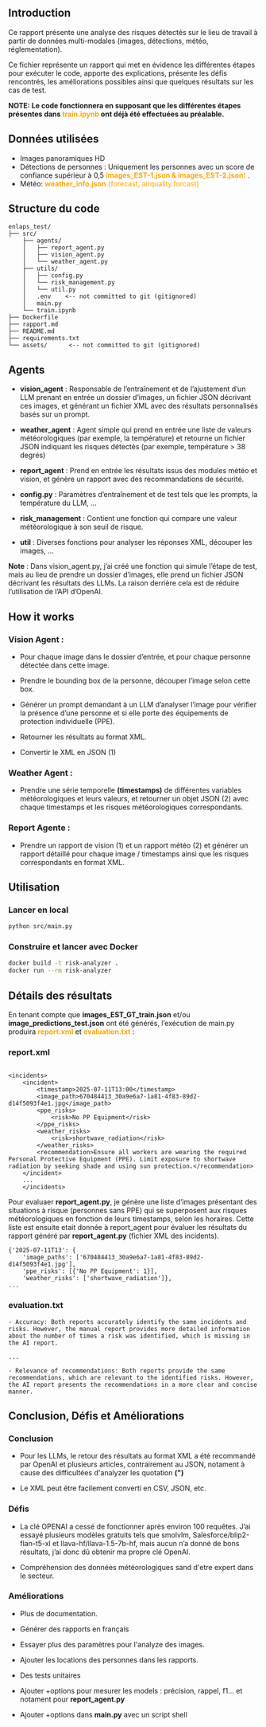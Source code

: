 ## Introduction
Ce rapport présente une analyse des risques détectés sur le lieu de travail à partir de données multi-modales (images, détections, météo, réglementation).

Ce fichier représente un rapport qui met en évidence les différentes étapes pour exécuter le code, apporte des explications, présente les défis rencontrés, les améliorations possibles ainsi que quelques résultats sur les cas de test.

**NOTE: Le code fonctionnera en supposant que les différentes étapes présentes dans <span style="color:orange">train.ipynb</span> ont déjà été effectuées au préalable.**

## Données utilisées
- Images panoramiques HD
- Détections de personnes : Uniquement les personnes avec un score de confiance supérieur à 0,5 <span style="color:orange">**images_EST-1.json & images_EST-2.json**)</span> .
- Météo: <span style="color:orange">**weather_info.json** {forecast,  airquality.forcast}</span> 

## Structure du code
```
enlaps_test/
├── src/
    ├── agents/
    │   ├── report_agent.py
    │   ├── vision_agent.py
    │   └── weather_agent.py
    ├── utils/
    │   ├── config.py
    │   └── risk_management.py
    │   └── util.py
    │   .env    <-- not committed to git (gitignored)
    │   main.py
    └── train.ipynb
├── Dockerfile
├── rapport.md
├── README.md
├── requirements.txt
└── assets/      <-- not committed to git (gitignored)

```

## Agents
-  **vision_agent** : Responsable de l’entraînement et de l’ajustement d’un LLM prenant en entrée un dossier d’images, un fichier JSON décrivant ces images, et générant un fichier XML avec des résultats personnalisés basés sur un prompt.

-  **weather_agent** : Agent simple qui prend en entrée une liste de valeurs météorologiques (par exemple, la température) et retourne un fichier JSON indiquant les risques détectés (par exemple, température > 38 degrés)

- **report_agent** : Prend en entrée les résultats issus des modules météo et vision, et génère un rapport avec des recommandations de sécurité.

- **config.py** : Paramètres d’entraînement et de test tels que les prompts, la température du LLM, ...

- **risk_management** : Contient une fonction qui compare une valeur météorologique à son seuil de risque.

- **util** : Diverses fonctions pour analyser les réponses XML, découper les images, ...


**Note** : Dans vision_agent.py, j’ai créé une fonction qui simule l’étape de test, mais au lieu de prendre un dossier d’images, elle prend un fichier JSON décrivant les résultats des LLMs. La raison derrière cela est de réduire l’utilisation de l’API d’OpenAI.


## How it works
### Vision Agent :
-   Pour chaque image dans le dossier d’entrée, et pour chaque personne détectée dans cette image.

- Prendre le bounding box de la personne, découper l’image selon cette box.

- Générer un prompt demandant à un LLM d’analyser l’image pour vérifier la présence d’une personne et si elle porte des équipements de protection individuelle (PPE).

- Retourner les résultats au format XML.

- Convertir le XML en JSON (1)

### Weather Agent :
- Prendre une série temporelle **(timestamps)** de différentes variables météorologiques et leurs valeurs, et retourner un objet JSON (2) avec chaque timestamps et les risques météorologiques correspondants. 

### Report Agente :
- Prendre un rapport de vision (1) et un rapport météo (2) et générer un rapport détaillé pour chaque image / timestamps ainsi que les risques correspondants en format XML.


## Utilisation

### Lancer en local
```bash
python src/main.py
```

### Construire et lancer avec Docker
```bash
docker build -t risk-analyzer .
docker run --rm risk-analyzer
```

## Détails des résultats
En tenant compte que **images_EST_GT_train.json** et/ou **image_predictions_test.json** ont été générés, l’exécution de main.py produira <span style="color:orange">**report.xml**</span> et <span style="color:orange">**evaluation.txt**</span> :

### report.xml

```

<incidents>
    <incident>
        <timestamp>2025-07-11T13:00</timestamp>
        <image_path>670484413_30a9e6a7-1a81-4f83-89d2-d14f5093f4e1.jpg</image_path>
        <ppe_risks>
            <risk>No PP Equipment</risk>
        </ppe_risks>
        <weather_risks>
            <risk>shortwave_radiation</risk>
        </weather_risks>
        <recommendation>Ensure all workers are wearing the required Personal Protective Equipment (PPE). Limit exposure to shortwave radiation by seeking shade and using sun protection.</recommendation>
    </incident>
    ...
    </incidents>
```


Pour evaluaer **report_agent.py**, je génère une liste d’images présentant des situations à risque (personnes sans PPE) qui se superposent aux risques météorologiques en fonction de leurs timestamps, selon les horaires.
Cette liste est ensuite etait donnée à report_agent pour évaluer les résultats du rapport généré par **report_agent.py** (fichier XML des incidents).

```
{'2025-07-11T13': {
    'image_paths': ['670484413_30a9e6a7-1a81-4f83-89d2-d14f5093f4e1.jpg'], 
    'ppe_risks': [{'No PP Equipment': 1}], 
    'weather_risks': ['shortwave_radiation']}, 
...
```

### evaluation.txt
```
- Accuracy: Both reports accurately identify the same incidents and risks. However, the manual report provides more detailed information about the number of times a risk was identified, which is missing in the AI report. 

...

- Relevance of recommendations: Both reports provide the same recommendations, which are relevant to the identified risks. However, the AI report presents the recommendations in a more clear and concise manner.
```

## Conclusion, Défis et Améliorations
### Conclusion
- Pour les LLMs, le retour des résultats au format XML a été recommandé par OpenAI et plusieurs articles, contrairement au JSON, notament à cause des difficultées d'analyzer les quotation **(")**

- Le XML peut être facilement converti en CSV, JSON, etc.
### Défis
- La clé OPENAI a cessé de fonctionner après environ 100 requêtes. J’ai essayé plusieurs modèles gratuits tels que smolvlm, Salesforce/blip2-flan-t5-xl et llava-hf/llava-1.5-7b-hf, mais aucun n’a donné de bons résultats, j’ai donc dû obtenir ma propre clé OpenAI.

- Compréhension des données météorologiques sand d'etre expert dans le secteur.

### Améliorations
- Plus de documentation.

- Générer des rapports en français

- Essayer plus des paramètres  pour l'analyze des images.

- Ajouter les locations des personnes dans les rapports.

- Des tests unitaires

- Ajouter +options pour mesurer les models :  précision, rappel, f1... et notament pour **report_agent.py**

- Ajouter +options dans **main.py** avec un script shell